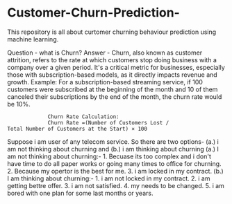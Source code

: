 # Customer-Churn-Prediction-
This repository is all about curtomer churning behaviour prediction using machine learning.

Question - what is Churn?
Answer - Churn, also known as customer attrition, refers to the rate at which customers stop doing business with a company over a given 
         period. It's a critical metric for businesses, especially those with subscription-based models, as it directly impacts revenue and 
         growth.
         Example:
                 For a subscription-based streaming service, if 100 customers were subscribed at the beginning of the month and 10 of them 
                 canceled their subscriptions by the end of the month, the churn rate would be 10%.

                 Churn Rate Calculation:
                 Churn Rate =(Number of Customers Lost / Total Number of Customers at the Start) × 100

Suppose i am user of any telecom service. So there are two options- (a.) i am not thinking about churning and (b.) i am thinking about churning
(a.) I am not thinking about churning:- 1. Becuase its too complex and i don't have time to do all paper works or going many times to office 
                                           for churning. 
                                        2. Because my opertor is the best for me.
                                        3. i am locked in my contract.
(b.) I am thinking about churning:-     1. i am not locked in my contract.
                                        2. i am getting bettre offer.
                                        3. i am not satisfied.
                                        4. my needs to be changed.
                                        5. i am bored with one plan for some last months or years.


